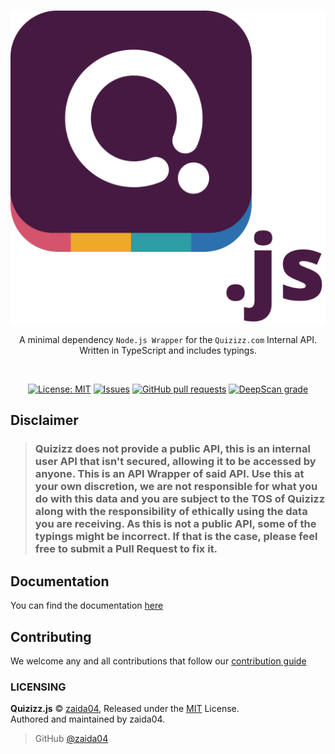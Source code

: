 <div align="center">
    <br />
    <p>
        <img src="logo.png" align="center" width="546" alt="logo.png" />
        <p>A minimal dependency <code>Node.js Wrapper</code> for the <code>Quizizz.com</code> Internal API. Written in TypeScript and includes typings.</p>
    </p> 
    <br />
    <p>
        <a href="https://opensource.org/licenses/MIT"><img src="https://img.shields.io/badge/License-MIT-yellow.svg" alt="License: MIT"></a>
        <a href="https://github.com/tterb/Hyde/issues"><img src="https://img.shields.io/github/issues-raw/zaida04/quizizz.js.svg?maxAge=25000" alt="Issues"></a>
        <a href=""><img src="https://img.shields.io/github/issues-pr/zaida04/quizizz.js.svg?style=flat" alt="GitHub pull requests"></a>
        <a href="https://deepscan.io/dashboard#view=project&tid=7103&pid=13963&bid=248819"><img src="https://deepscan.io/api/teams/7103/projects/13963/branches/248819/badge/grade.svg" alt="DeepScan grade"></a>
    </p>
</div>

## Disclaimer
> ### Quizizz does not provide a public API, this is an internal user API that isn't secured, allowing it to be accessed by anyone. This is an API Wrapper of said API. Use this at your own discretion, we are not responsible for what you do with this data and you are subject to the TOS of Quizizz along with the responsibility of ethically using the data you are receiving. As this is not a public API, some of the typings might be incorrect. If that is the case, please feel free to submit a Pull Request to fix it.

## Documentation
You can find the documentation [here](http://quizizz.js.org)

## Contributing
We welcome any and all contributions that follow our [contribution guide](https://github.com/zaida04/Quizizz.js/blob/master/.github/CONTRIBUTING.md)

### LICENSING
**Quizizz.js** © [zaida04](https://github.com/zaida04), Released under the [MIT](https://github.com/zaida04/Quizizz.js/blob/master/LICENSE) License.  
Authored and maintained by zaida04.

> GitHub [@zaida04](https://github.com/zaida04) 
